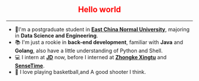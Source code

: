 <h2 style="text-align:center;color:red">Hello world</h2>


---

- 🏫I'm a postgraduate student in **<a href="https://www.ecnu.edu.cn/">East China Normal University</a>**, majoring in **Data Science and Engineering**.
- 📚 I'm just a rookie  in **back-end development**, familiar with **Java** and **Golang**, also have a little understanding of Python and Shell.
- 💻 I intern at **<a href="https://www.jd.com/">JD</a>** now, before I interned at **<a href="http://www.geovis.com.cn/">Zhongke Xingtu</a>** and **<a href="https://www.sensetime.com/cn/">SenseTime</a>**.
- 🏀 I love playing basketball,and A good shooter I think.



